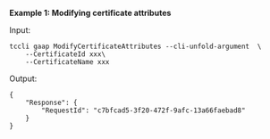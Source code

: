 **Example 1: Modifying certificate attributes**



Input: 

```
tccli gaap ModifyCertificateAttributes --cli-unfold-argument  \
    --CertificateId xxx\
    --CertificateName xxx
```

Output: 
```
{
    "Response": {
        "RequestId": "c7bfcad5-3f20-472f-9afc-13a66faebad8"
    }
}
```


